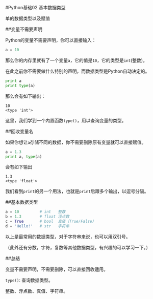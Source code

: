 #Python基础02 基本数据类型

单的数据类型以及赋值

##变量不需要声明

Python的变量不需要声明，你可以直接输入：

```python
a = 10
```

那么你的内存里就有了一个变量`a`，它的值是`10`，它的类型是`int`(整数)。

在此之前你不需要做什么特别的声明，而数据类型是Python自动决定的。

```python
print a
print type(a)
```

那么会有如下输出：

```quote
10
<type 'int'>
```

这里，我们学到一个内置函数`type()`，用以查询变量的类型。

##回收变量名

如果你想让`a`存储不同的数据，你不需要删除原有变量就可以直接赋值。

```python
a = 1.3
print a, type(a)
```

会有如下输出

```quote
1.3
<type 'float'>
```

我们看到`print`的另一个用法，也就是`print`后跟多个输出，以逗号分隔。

##基本数据类型
```python
a = 10         # int   整数
b = 1.3        # float 浮点数
c = True       # bool  真值（True/False）
d = 'Hello!'   # str   字符串
``` 

以上是最常用的数据类型，对于字符串来说，也可以用双引号。

（此外还有分数，字符，复数等其他数据类型，有兴趣的可以学习一下。）

##总结

变量不需要声明，不需要删除，可以直接回收适用。

`type()`: 查询数据类型。

整数、浮点数、真值、字符串。
